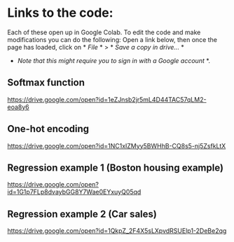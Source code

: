 # Links to the code:

Each of these open up in Google Colab. To edit the code and make modifications you can do the following: 
Open a link below, then once the page has loaded, click on * *File* * > * *Save a copy in drive...* * 

* *Note that this might require you to sign in with a Google account* *.



## Softmax function
https://drive.google.com/open?id=1eZJnsb2jr5mL4D44TAC57qLM2-eoa8y6

## One-hot encoding
https://drive.google.com/open?id=1NC1xIZMyy5BWHhB-CQ8s5-nj5ZsfkLtX

## Regression example 1 (Boston housing example)
https://drive.google.com/open?id=1G1p7FLp8dvaybGG8Y7Wae0EYxuyQ05qd

## Regression example 2 (Car sales)
https://drive.google.com/open?id=1QkpZ_2F4X5sLXpvdRSUElp1-2DeBe2qg


